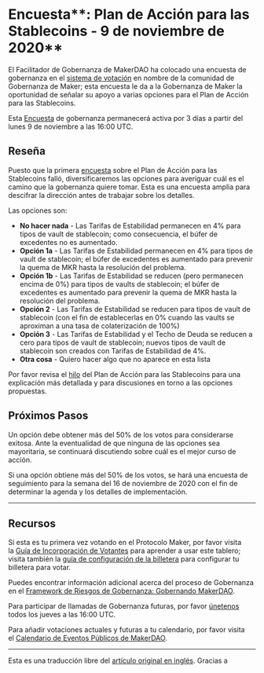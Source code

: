 # Encuesta**: Plan de Acción para las Stablecoins - 9 de noviembre de 2020**

El Facilitador de Gobernanza de MakerDAO ha colocado una encuesta de gobernanza en el [sistema de votación](https://vote.makerdao.com/polling) en nombre de la comunidad de Gobernanza de Maker; esta encuesta le da a la Gobernanza de Maker la oportunidad de señalar su apoyo a varias opciones para el Plan de Acción para las Stablecoins. 

Esta [Encuesta](https://community-development.makerdao.com/en/learn/governance/on-chain-gov) de gobernanza permanecerá activa por 3 días a partir del lunes 9 de noviembre a las 16:00 UTC.

## **Reseña**

Puesto que la primera [encuesta](https://vote.makerdao.com/polling/QmQed3Ca?network=mainnet#poll-detail) sobre el Plan de Acción para las Stablecoins falló, diversificaremos las opciones para averiguar cuál es el camino que la gobernanza quiere tomar. Esta es una encuesta amplia para descifrar la dirección antes de trabajar sobre los detalles.

Las opciones son:

- **No hacer nada** - Las Tarifas de Estabilidad permanecen en 4% para tipos de vault de stablecoin; como consecuencia, el búfer de excedentes no es aumentado.
- **Opción 1a** - Las Tarifas de Estabilidad permanecen en 4% para tipos de vault de stablecoin; el búfer de excedentes es aumentado para prevenir la quema de MKR hasta la resolución del problema.
- **Opción 1b** - Las Tarifas de Estabilidad se reducen (pero permanecen encima de 0%) para tipos de vaults de stablecoin; el búfer de excedentes es aumentado para prevenir la quema de MKR hasta la resolución del problema.
- **Opción 2** - Las Tarifas de Estabilidad se reducen para tipos de vault de stablecoin (con el fin de establecerlas en 0% cuando las vaults se aproximan a una tasa de colaterización de 100%)
- **Opción 3** - Las Tarifas de Estabilidad y el Techo de Deuda se reducen a cero para tipos de vault de stablecoin; nuevos tipos de vault de stablecoin son creados con Tarifas de Estabilidad de 4%.
- **Otra cosa** - Quiero hacer algo que no aparece en esta lista

Por favor revisa el [hilo](https://forum.makerdao.com/t/signal-request-stablecoin-action-plan/4808) del Plan de Acción para las Stablecoins para una explicación más detallada y para discusiones en torno a las opciones propuestas.

## Próximos Pasos

Un opción debe obtener más del 50% de los votos para considerarse exitosa. Ante la eventualidad de que ninguna de las opciones sea mayoritaria, se continuará discutiendo sobre cuál es el mejor curso de acción.

Si una opción obtiene más del 50% de los votos, se hará una encuesta de seguimiento para la semana del 16 de noviembre de 2020 con el fin de determinar la agenda y los detalles de implementación.

---

## **Recursos**

Si esta es tu primera vez votando en el Protocolo Maker, por favor visita la [Guía de Incorporación de Votantes](https://community-development.makerdao.com/onboarding/voter-onboarding) para aprender a usar este tablero; visita también la [guía de configuración de la billetera](https://community-development.makerdao.com/en/learn/governance/voting-setup/)  para configurar tu billetera para votar.

Puedes encontrar información adicional acerca del proceso de Gobernanza en el [Framework de Riesgos de Gobernanza: Gobernando MakerDAO](https://community-development.makerdao.com/governance/governance-risk-framework).

Para participar de llamadas de Gobernanza futuras, por favor [únetenos](https://community-development.makerdao.com/governance/governance-and-risk-meetings) todos los jueves a las 16:00 UTC.

Para añadir votaciones actuales y futuras a tu calendario, por favor visita el [Calendario de Eventos Públicos de MakerDAO](https://calendar.google.com/calendar/embed?src=makerdao.com_3efhm2ghipksegl009ktniomdk%40group.calendar.google.com&ctz=America%2FLos_Angeles).

---

Esta es una traducción libre del [artículo original en inglés](https://github.com/makerdao/community/blob/master/governance/polls/Rates%20-%20Stablecoin%20Action%20Plan%20-%20November%209,%202020.md). Gracias a